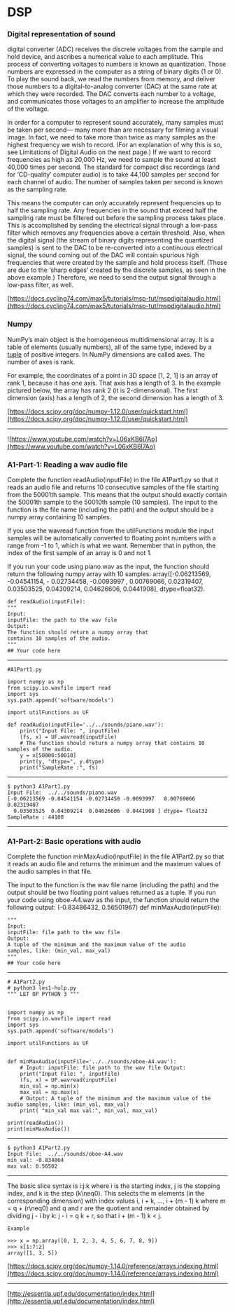 # DSP

### Digital representation of sound

digital converter (ADC) receives the discrete voltages from the sample and hold device, and ascribes a numerical value to each amplitude. This process of converting voltages to numbers is known as quantization. Those numbers are expressed in the computer as a string of binary digits (1 or 0). To play the sound back, we read the numbers from memory, and deliver those numbers to a digital-to-analog converter (DAC) at the same rate at which they were recorded. The DAC converts each number to a voltage, and communicates those voltages to an amplifier to increase the amplitude of the voltage.

 In order for a computer to represent sound accurately, many samples must be taken per second— many more than are necessary for filming a visual image. In fact, we need to take more than twice as many samples as the highest frequency we wish to record. (For an explanation of why this is so, see Limitations of Digital Audio on the next page.) If we want to record frequencies as high as 20,000 Hz, we need to sample the sound at least 40,000 times per second. The standard for compact disc recordings (and for ‘CD-quality’ computer audio) is to take 44,100 samples per second for each channel of audio. The number of samples taken per second is known as the sampling rate.

This means the computer can only accurately represent frequencies up to half the sampling rate. Any frequencies in the sound that exceed half the sampling rate must be filtered out before the sampling process takes place. This is accomplished by sending the electrical signal through a low-pass filter which removes any frequencies above a certain threshold. Also, when the digital signal (the stream of binary digits representing the quantized samples) is sent to the DAC to be re-converted into a continuous electrical signal, the sound coming out of the DAC will contain spurious high frequencies that were created by the sample and hold process itself. (These are due to the ‘sharp edges’ created by the discrete samples, as seen in the above example.) Therefore, we need to send the output signal through a low-pass filter, as well.

[https://docs.cycling74.com/max5/tutorials/msp-tut/mspdigitalaudio.html](https://docs.cycling74.com/max5/tutorials/msp-tut/mspdigitalaudio.html)


### Numpy

NumPy’s main object is the homogeneous multidimensional array. It is a table of elements (usually numbers), all of the same type, indexed by a [tuple](https://www.tutorialspoint.com/python/python_tuples.htm) of positive integers. In NumPy dimensions are called axes. The number of axes is rank.

For example, the coordinates of a point in 3D space [1, 2, 1] is an array of rank 1, because it has one axis. That axis has a length of 3. In the example pictured below, the array has rank 2 (it is 2-dimensional). The first dimension (axis) has a length of 2, the second dimension has a length of 3.



[https://docs.scipy.org/doc/numpy-1.12.0/user/quickstart.html](https://docs.scipy.org/doc/numpy-1.12.0/user/quickstart.html)

---

![https://www.youtube.com/watch?v=L06xKB6l7Ao](https://www.youtube.com/watch?v=L06xKB6l7Ao)


### A1-Part-1: Reading a wav audio file

Complete the function readAudio(inputFile) in the file A1Part1.py so that it
reads an audio file and returns 10 consecutive samples of the file starting from
the 50001th sample. This means that the output should exactly contain the
50001th sample to the 50010th sample (10 samples).
The input to the function is the file name (including the path) and the output
should be a numpy array containing 10 samples.

If you use the wavread function from the utilFunctions module the input
samples will be automatically converted to floating point numbers with a range
from -1 to 1, which is what we want.
Remember that in python, the index of the first sample of an array is 0 and
not 1.

If you run your code using piano.wav as the input, the function should return
the following numpy array with 10 samples: array([-0.06213569, -0.04541154, -
0.02734458, -0.0093997 , 0.00769066, 0.02319407, 0.03503525, 0.04309214, 0.04626606,
0.0441908], dtype=float32).

    def readAudio(inputFile):
    """
    Input:
    inputFile: the path to the wav file
    Output:
    The function should return a numpy array that
    contains 10 samples of the audio.
    """
    ## Your code here

---
    #A1Part1.py

    import numpy as np
    from scipy.io.wavfile import read
    import sys
    sys.path.append('software/models')

    import utilFunctions as UF

    def readAudio(inputFile='../../sounds/piano.wav'):
        print("Input File: ", inputFile)
        (fs, x) = UF.wavread(inputFile)	
        # The function should return a numpy array that contains 10 samples of the audio.
        y = x[50000:50010]
        print(y, "dtype=", y.dtype)
        print("SampleRate :", fs)

---

    $ python3 A1Part1.py 
    Input File:  ../../sounds/piano.wav
    [-0.06213569 -0.04541154 -0.02734458 -0.0093997   0.00769066  0.02319407
      0.03503525  0.04309214  0.04626606  0.0441908 ] dtype= float32
    SampleRate : 44100

---

### A1-Part-2: Basic operations with audio

Complete the function minMaxAudio(inputFile) in the file A1Part2.py so that
it reads an audio file and returns the minimum and the maximum values of the
audio samples in that file.

The input to the function is the wav file name (including the path) and the
output should be two floating point values returned as a tuple.
If you run your code using oboe-A4.wav as the input, the function should
return the following output: (-0.83486432, 0.56501967)
def minMaxAudio(inputFile):

    """
    Input:
    inputFile: file path to the wav file
    Output:
    A tuple of the minimum and the maximum value of the audio
    samples, like: (min_val, max_val)
    """
    ## Your code here

---

    # A1Part2.py
    # python3 les1-hulp.py 
    """ LET OP PYTHON 3 """


    import numpy as np
    from scipy.io.wavfile import read
    import sys
    sys.path.append('software/models')

    import utilFunctions as UF


    def minMaxAudio(inputFile='../../sounds/oboe-A4.wav'):
        # Input: inputFile: file path to the wav file Output: 
        print("Input File: ", inputFile)
        (fs, x) = UF.wavread(inputFile)
        min_val = np.min(x)
        max_val = np.max(x)	
        # Output: A tuple of the minimum and the maximum value of the audio samples, like: (min_val, max_val)
        print( "min_val max val:", min_val, max_val)

    print(readAudio())
    print(minMaxAudio())

---

    $ python3 A1Part2.py 
    Input File:  ../../sounds/oboe-A4.wav
    min_val: -0.834864
    max val: 0.56502

---

The basic slice syntax is i:j:k where i is the starting index, j is the stopping index, and k is the step (k\neq0). This selects the m elements (in the corresponding dimension) with index values i, i + k, ..., i + (m - 1) k where m = q + (r\neq0) and q and r are the quotient and remainder obtained by dividing j - i by k: j - i = q k + r, so that i + (m - 1) k < j.

    Example

    >>> x = np.array([0, 1, 2, 3, 4, 5, 6, 7, 8, 9])
    >>> x[1:7:2]
    array([1, 3, 5])

[https://docs.scipy.org/doc/numpy-1.14.0/reference/arrays.indexing.html](https://docs.scipy.org/doc/numpy-1.14.0/reference/arrays.indexing.html)



---

[http://essentia.upf.edu/documentation/index.html](http://essentia.upf.edu/documentation/index.html)

